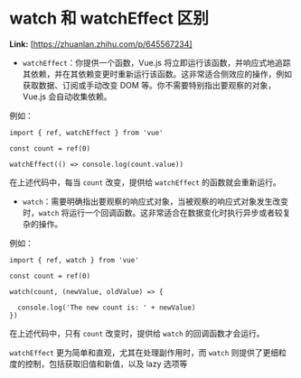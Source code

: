 # watch 和 watchEffect 区别



 **Link:** [https://zhuanlan.zhihu.com/p/645567234]



* `watchEffect`：你提供一个函数，Vue.js 将立即运行该函数，并响应式地追踪其依赖，并在其依赖变更时重新运行该函数。这非常适合侧效应的操作，例如获取数据、订阅或手动改变 DOM 等。你不需要特别指出要观察的对象，Vue.js 会自动收集依赖。

例如：

```
import { ref, watchEffect } from 'vue'

const count = ref(0)

watchEffect(() => console.log(count.value))

```

在上述代码中，每当 `count` 改变，提供给 `watchEffect` 的函数就会重新运行。

* `watch`：需要明确指出要观察的响应式对象，当被观察的响应式对象发生改变时，`watch` 将运行一个回调函数。这非常适合在数据变化时执行异步或者较复杂的操作。

例如：

```
import { ref, watch } from 'vue'

const count = ref(0)

watch(count, (newValue, oldValue) => {

  console.log('The new count is: ' + newValue)
})

```

在上述代码中，只有 `count` 改变时，提供给 `watch` 的回调函数才会运行。

  


`watchEffect` 更为简单和直观，尤其在处理副作用时，而 `watch` 则提供了更细粒度的控制，包括获取旧值和新值，以及 lazy 选项等

